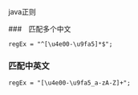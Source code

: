 java正则

###　匹配多个中文
```
regEx = "^[\u4e00-\u9fa5]*$";
```
### 匹配中英文   
```
regEx = "[\u4e00-\u9fa5_a-zA-Z]+";
```
